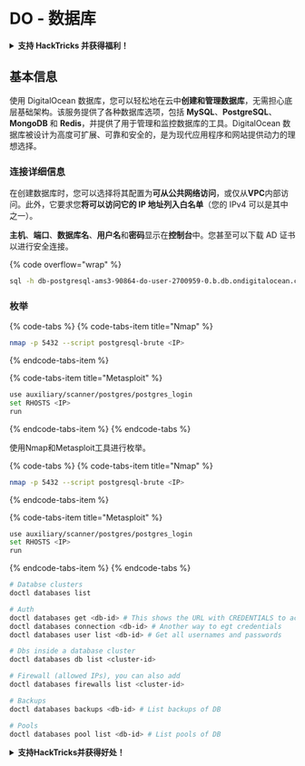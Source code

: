 # DO - 数据库

<details>

<summary><strong>支持 HackTricks 并获得福利！</strong></summary>

* 如果您想在 HackTricks 中看到您的公司广告，或者如果您想访问 PEASS 的最新版本或下载 HackTricks 的 PDF，请查看[**订阅计划**](https://github.com/sponsors/carlospolop)！
* 获取[**官方 PEASS 和 HackTricks 商品**](https://peass.creator-spring.com)
* 发现[**PEASS 家族**](https://opensea.io/collection/the-peass-family)，我们的独家[**NFT**](https://opensea.io/collection/the-peass-family)收藏品
* **加入** 💬 [**Discord 群组**](https://discord.gg/hRep4RUj7f) 或 [**Telegram 群组**](https://t.me/peass) 或 **关注**我的 **Twitter** 🐦 [**@carlospolopm**](https://twitter.com/carlospolopm)**。**
* **通过向** [**HackTricks**](https://github.com/carlospolop/hacktricks) **和** [**HackTricks Cloud**](https://github.com/carlospolop/hacktricks-cloud) **github 仓库提交 PR 来分享您的黑客技巧。**

</details>

## 基本信息

使用 DigitalOcean 数据库，您可以轻松地在云中**创建和管理数据库**，无需担心底层基础架构。该服务提供了各种数据库选项，包括 **MySQL**、**PostgreSQL**、**MongoDB** 和 **Redis**，并提供了用于管理和监控数据库的工具。DigitalOcean 数据库被设计为高度可扩展、可靠和安全的，是为现代应用程序和网站提供动力的理想选择。

### 连接详细信息

在创建数据库时，您可以选择将其配置为**可从公共网络访问**，或仅从**VPC**内部访问。此外，它要求您**将可以访问它的 IP 地址列入白名单**（您的 IPv4 可以是其中之一）。

**主机**、**端口**、**数据库名**、**用户名**和**密码**显示在**控制台**中。您甚至可以下载 AD 证书以进行安全连接。

{% code overflow="wrap" %}
```bash
sql -h db-postgresql-ams3-90864-do-user-2700959-0.b.db.ondigitalocean.com -U doadmin -d defaultdb -p 25060
```
### 枚举

{% code-tabs %}
{% code-tabs-item title="Nmap" %}
```bash
nmap -p 5432 --script postgresql-brute <IP>
```
{% endcode-tabs-item %}

{% code-tabs-item title="Metasploit" %}
```bash
use auxiliary/scanner/postgres/postgres_login
set RHOSTS <IP>
run
```
{% endcode-tabs-item %}
{% endcode-tabs %}

使用Nmap和Metasploit工具进行枚举。

{% code-tabs %}
{% code-tabs-item title="Nmap" %}
```bash
nmap -p 5432 --script postgresql-brute <IP>
```
{% endcode-tabs-item %}

{% code-tabs-item title="Metasploit" %}
```bash
use auxiliary/scanner/postgres/postgres_login
set RHOSTS <IP>
run
```
{% endcode-tabs-item %}
{% endcode-tabs %}
```bash
# Databse clusters
doctl databases list

# Auth
doctl databases get <db-id> # This shows the URL with CREDENTIALS to access
doctl databases connection <db-id> # Another way to egt credentials
doctl databases user list <db-id> # Get all usernames and passwords

# Dbs inside a database cluster
doctl databases db list <cluster-id>

# Firewall (allowed IPs), you can also add
doctl databases firewalls list <cluster-id>

# Backups
doctl databases backups <db-id> # List backups of DB

# Pools
doctl databases pool list <db-id> # List pools of DB
```
<details>

<summary><strong>支持HackTricks并获得好处！</strong></summary>

* 如果您想看到您的**公司在HackTricks中被广告**，或者如果您想访问**PEASS的最新版本或下载PDF格式的HackTricks**，请查看[**订阅计划**](https://github.com/sponsors/carlospolop)！
* 获得[**官方PEASS和HackTricks周边产品**](https://peass.creator-spring.com)
* 发现[**PEASS家族**](https://opensea.io/collection/the-peass-family)，我们的独家[**NFTs**](https://opensea.io/collection/the-peass-family)收藏品
* **加入** 💬 [**Discord群组**](https://discord.gg/hRep4RUj7f) 或者 [**Telegram群组**](https://t.me/peass) 或者 **关注**我在**Twitter**上的账号 🐦 [**@carlospolopm**](https://twitter.com/carlospolopm)**。**
* 通过向[**HackTricks**](https://github.com/carlospolop/hacktricks)和[**HackTricks Cloud**](https://github.com/carlospolop/hacktricks-cloud) github仓库提交PR来**分享您的黑客技巧**。

</details>
